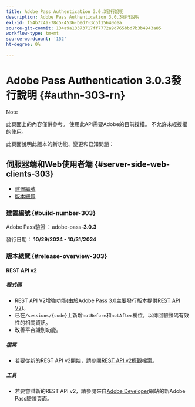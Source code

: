 ```yaml
---
title: Adobe Pass Authentication 3.0.3發行說明
description: Adobe Pass Authentication 3.0.3發行說明
exl-id: f54b7c4a-78c5-4536-bed7-3c5f15640dea
source-git-commit: 134a9a13373717ff7772a9d765bbd7b3b4943a85
workflow-type: tm+mt
source-wordcount: '152'
ht-degree: 0%

---
```


# Adobe Pass Authentication 3.0.3發行說明 {#authn-303-rn}

>[!NOTE]
>
>此頁面上的內容僅供參考。 使用此API需要Adobe的目前授權。 不允許未經授權的使用。

此頁面說明此版本的新功能、變更和已知問題：

## 伺服器端和Web使用者端 {#server-side-web-clients-303}

* [建置編號](#build-number-303)
* [版本總覽](#release-overview-303)

### 建置編號 {#build-number-303}

Adobe Pass驗證： adobe-pass-**3.0.3**

發行日期： **10/29/2024 - 10/31/2024**

### 版本總覽 {#release-overview-303}

#### REST API v2

##### 程式碼

* REST API V2增強功能(由於Adobe Pass 3.0主要發行版本提供[REST API V2](../integration-guide-programmers/rest-apis/rest-api-v2/apis/rest-api-v2-apis-overview.md))。
* 已在`/sessions/{code}`上新增`notBefore`和`notAfter`欄位，以傳回驗證碼有效性的相關資訊。
* 改善平台識別功能。

##### 檔案

* 若要從新的REST API v2開始，請參閱[REST API v2概觀](../integration-guide-programmers/rest-apis/rest-api-v2/rest-api-v2-overview.md)檔案。

##### 工具

* 若要嘗試新的REST API v2，請參閱來自[Adobe Developer](https://developer.adobe.com/adobe-pass)網站的新Adobe Pass驗證頁面。
